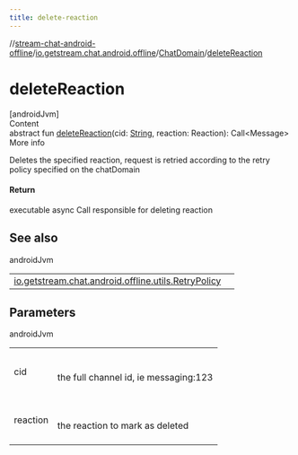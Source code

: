 ```yaml
---
title: delete-reaction
---
```

//[stream-chat-android-offline](../../../index.md)/[io.getstream.chat.android.offline](../index.md)/[ChatDomain](index.md)/[deleteReaction](deleteReaction.md)



# deleteReaction  
[androidJvm]  
Content  
abstract fun [deleteReaction](deleteReaction.md)(cid: [String](https://kotlinlang.org/api/latest/jvm/stdlib/kotlin/-string/index.html), reaction: Reaction): Call&lt;Message&gt;  
More info  


Deletes the specified reaction, request is retried according to the retry policy specified on the chatDomain



#### Return  


executable async Call responsible for deleting reaction



## See also  
  
androidJvm  
  
| | |
|---|---|
| <a name="io.getstream.chat.android.offline/ChatDomain/deleteReaction/#kotlin.String#io.getstream.chat.android.client.models.Reaction/PointingToDeclaration/"></a>[io.getstream.chat.android.offline.utils.RetryPolicy](../../io.getstream.chat.android.offline.utils/RetryPolicy/index.md)| <a name="io.getstream.chat.android.offline/ChatDomain/deleteReaction/#kotlin.String#io.getstream.chat.android.client.models.Reaction/PointingToDeclaration/"></a>|
  


## Parameters  
  
androidJvm  
  
| | |
|---|---|
| <a name="io.getstream.chat.android.offline/ChatDomain/deleteReaction/#kotlin.String#io.getstream.chat.android.client.models.Reaction/PointingToDeclaration/"></a>cid| <a name="io.getstream.chat.android.offline/ChatDomain/deleteReaction/#kotlin.String#io.getstream.chat.android.client.models.Reaction/PointingToDeclaration/"></a><br/><br/>the full channel id, ie messaging:123<br/><br/>|
| <a name="io.getstream.chat.android.offline/ChatDomain/deleteReaction/#kotlin.String#io.getstream.chat.android.client.models.Reaction/PointingToDeclaration/"></a>reaction| <a name="io.getstream.chat.android.offline/ChatDomain/deleteReaction/#kotlin.String#io.getstream.chat.android.client.models.Reaction/PointingToDeclaration/"></a><br/><br/>the reaction to mark as deleted<br/><br/>|
  
  



